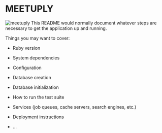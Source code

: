 # MEETUPLY
![meetuply](https://d1.dropboxusercontent.com/s/5m5yd5sxmw838za/meetuply.png?dl=0)
This README would normally document whatever steps are necessary to get the
application up and running.

Things you may want to cover:

* Ruby version

* System dependencies

* Configuration

* Database creation

* Database initialization

* How to run the test suite

* Services (job queues, cache servers, search engines, etc.)

* Deployment instructions

* ...
